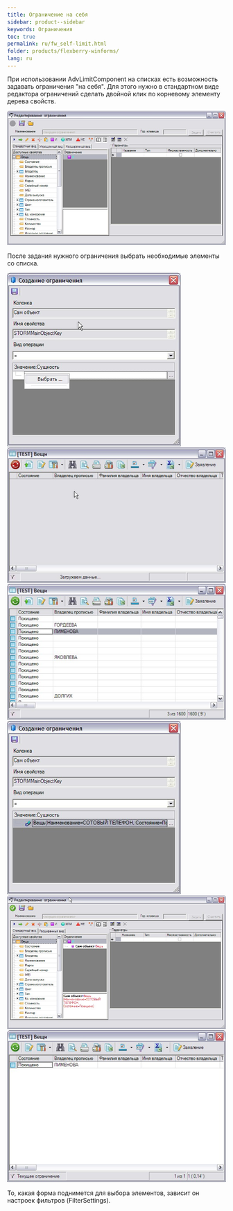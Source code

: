```yaml
---
title: Ограничение на себя
sidebar: product--sidebar
keywords: Ограничения
toc: true
permalink: ru/fw_self-limit.html
folder: products/flexberry-winforms/
lang: ru
---
```


При использовании AdvLimitComponent на списках есть возможность задавать ограничения "на себя". Для этого нужно в стандартном виде редактора ограничений сделать двойной клик по корневому элементу дерева свойств.

![](/images/pages/img/page/self-limit/Scr02.jpg)

После задания нужного ограничения выбрать необходимые элементы со списка.

![](/images/pages/img/page/self-limit/Scr03.jpg)
![](/images/pages/img/page/self-limit/Scr04.jpg)
![](/images/pages/img/page/self-limit/Scr05.jpg)
![](/images/pages/img/page/self-limit/Scr06.jpg)
![](/images/pages/img/page/self-limit/Scr07.jpg)
![](/images/pages/img/page/self-limit/Scr08.jpg)

То, какая форма поднимется для выбора элементов, зависит он настроек фильтров (FilterSettings).